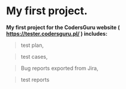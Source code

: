# My first project.
**My first project for the CodersGuru website ( https://tester.codersguru.pl/ ) includes:**
>test plan,

>test cases,

>Bug reports exported from Jira,

>test reports
